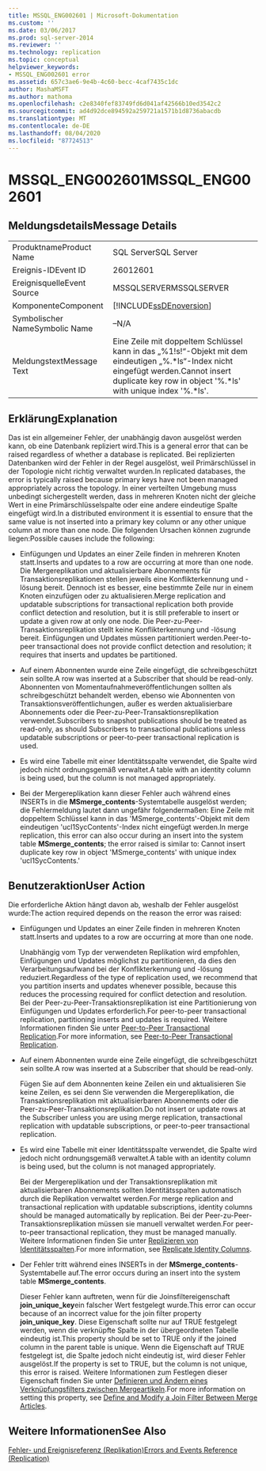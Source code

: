 ```yaml
---
title: MSSQL_ENG002601 | Microsoft-Dokumentation
ms.custom: ''
ms.date: 03/06/2017
ms.prod: sql-server-2014
ms.reviewer: ''
ms.technology: replication
ms.topic: conceptual
helpviewer_keywords:
- MSSQL_ENG002601 error
ms.assetid: 657c3ae6-9e4b-4c60-becc-4caf7435c1dc
author: MashaMSFT
ms.author: mathoma
ms.openlocfilehash: c2e8340fef83749fd6d041af42566b10ed3542c2
ms.sourcegitcommit: ad4d92dce894592a259721a1571b1d8736abacdb
ms.translationtype: MT
ms.contentlocale: de-DE
ms.lasthandoff: 08/04/2020
ms.locfileid: "87724513"
---
```

# <a name="mssql_eng002601"></a><span data-ttu-id="d7067-102">MSSQL_ENG002601</span><span class="sxs-lookup"><span data-stu-id="d7067-102">MSSQL_ENG002601</span></span>
    
## <a name="message-details"></a><span data-ttu-id="d7067-103">Meldungsdetails</span><span class="sxs-lookup"><span data-stu-id="d7067-103">Message Details</span></span>  
  
|||  
|-|-|  
|<span data-ttu-id="d7067-104">Produktname</span><span class="sxs-lookup"><span data-stu-id="d7067-104">Product Name</span></span>|<span data-ttu-id="d7067-105">SQL Server</span><span class="sxs-lookup"><span data-stu-id="d7067-105">SQL Server</span></span>|  
|<span data-ttu-id="d7067-106">Ereignis-ID</span><span class="sxs-lookup"><span data-stu-id="d7067-106">Event ID</span></span>|<span data-ttu-id="d7067-107">2601</span><span class="sxs-lookup"><span data-stu-id="d7067-107">2601</span></span>|  
|<span data-ttu-id="d7067-108">Ereignisquelle</span><span class="sxs-lookup"><span data-stu-id="d7067-108">Event Source</span></span>|<span data-ttu-id="d7067-109">MSSQLSERVER</span><span class="sxs-lookup"><span data-stu-id="d7067-109">MSSQLSERVER</span></span>|  
|<span data-ttu-id="d7067-110">Komponente</span><span class="sxs-lookup"><span data-stu-id="d7067-110">Component</span></span>|[!INCLUDE[ssDEnoversion](../../includes/ssdenoversion-md.md)]|  
|<span data-ttu-id="d7067-111">Symbolischer Name</span><span class="sxs-lookup"><span data-stu-id="d7067-111">Symbolic Name</span></span>|<span data-ttu-id="d7067-112">–</span><span class="sxs-lookup"><span data-stu-id="d7067-112">N/A</span></span>|  
|<span data-ttu-id="d7067-113">Meldungstext</span><span class="sxs-lookup"><span data-stu-id="d7067-113">Message Text</span></span>|<span data-ttu-id="d7067-114">Eine Zeile mit doppeltem Schlüssel kann in das „%1!s!“-Objekt mit dem eindeutigen „%.\*ls“-Index nicht eingefügt werden.</span><span class="sxs-lookup"><span data-stu-id="d7067-114">Cannot insert duplicate key row in object '%.\*ls' with unique index '%.\*ls'.</span></span>|  
  
## <a name="explanation"></a><span data-ttu-id="d7067-115">Erklärung</span><span class="sxs-lookup"><span data-stu-id="d7067-115">Explanation</span></span>  
 <span data-ttu-id="d7067-116">Das ist ein allgemeiner Fehler, der unabhängig davon ausgelöst werden kann, ob eine Datenbank repliziert wird.</span><span class="sxs-lookup"><span data-stu-id="d7067-116">This is a general error that can be raised regardless of whether a database is replicated.</span></span> <span data-ttu-id="d7067-117">Bei replizierten Datenbanken wird der Fehler in der Regel ausgelöst, weil Primärschlüssel in der Topologie nicht richtig verwaltet wurden.</span><span class="sxs-lookup"><span data-stu-id="d7067-117">In replicated databases, the error is typically raised because primary keys have not been managed appropriately across the topology.</span></span> <span data-ttu-id="d7067-118">In einer verteilten Umgebung muss unbedingt sichergestellt werden, dass in mehreren Knoten nicht der gleiche Wert in eine Primärschlüsselspalte oder eine andere eindeutige Spalte eingefügt wird.</span><span class="sxs-lookup"><span data-stu-id="d7067-118">In a distributed environment it is essential to ensure that the same value is not inserted into a primary key column or any other unique column at more than one node.</span></span> <span data-ttu-id="d7067-119">Die folgenden Ursachen können zugrunde liegen:</span><span class="sxs-lookup"><span data-stu-id="d7067-119">Possible causes include the following:</span></span>  
  
-   <span data-ttu-id="d7067-120">Einfügungen und Updates an einer Zeile finden in mehreren Knoten statt.</span><span class="sxs-lookup"><span data-stu-id="d7067-120">Inserts and updates to a row are occurring at more than one node.</span></span> <span data-ttu-id="d7067-121">Die Mergereplikation und aktualisierbare Abonnements für Transaktionsreplikationen stellen jeweils eine Konflikterkennung und -lösung bereit. Dennoch ist es besser, eine bestimmte Zeile nur in einem Knoten einzufügen oder zu aktualisieren.</span><span class="sxs-lookup"><span data-stu-id="d7067-121">Merge replication and updatable subscriptions for transactional replication both provide conflict detection and resolution, but it is still preferable to insert or update a given row at only one node.</span></span> <span data-ttu-id="d7067-122">Die Peer-zu-Peer-Transaktionsreplikation stellt keine Konflikterkennung und -lösung bereit. Einfügungen und Updates müssen partitioniert werden.</span><span class="sxs-lookup"><span data-stu-id="d7067-122">Peer-to-peer transactional does not provide conflict detection and resolution; it requires that inserts and updates be partitioned.</span></span>  
  
-   <span data-ttu-id="d7067-123">Auf einem Abonnenten wurde eine Zeile eingefügt, die schreibgeschützt sein sollte.</span><span class="sxs-lookup"><span data-stu-id="d7067-123">A row was inserted at a Subscriber that should be read-only.</span></span> <span data-ttu-id="d7067-124">Abonnenten von Momentaufnahmeveröffentlichungen sollten als schreibgeschützt behandelt werden, ebenso wie Abonnenten von Transaktionsveröffentlichungen, außer es werden aktualisierbare Abonnements oder die Peer-zu-Peer-Transaktionsreplikation verwendet.</span><span class="sxs-lookup"><span data-stu-id="d7067-124">Subscribers to snapshot publications should be treated as read-only, as should Subscribers to transactional publications unless updatable subscriptions or peer-to-peer transactional replication is used.</span></span>  
  
-   <span data-ttu-id="d7067-125">Es wird eine Tabelle mit einer Identitätsspalte verwendet, die Spalte wird jedoch nicht ordnungsgemäß verwaltet.</span><span class="sxs-lookup"><span data-stu-id="d7067-125">A table with an identity column is being used, but the column is not managed appropriately.</span></span>  
  
-   <span data-ttu-id="d7067-126">Bei der Mergereplikation kann dieser Fehler auch während eines INSERTs in die **MSmerge_contents**-Systemtabelle ausgelöst werden; die Fehlermeldung lautet dann ungefähr folgendermaßen: Eine Zeile mit doppeltem Schlüssel kann in das 'MSmerge_contents'-Objekt mit dem eindeutigen 'ucl1SycContents'-Index nicht eingefügt werden.</span><span class="sxs-lookup"><span data-stu-id="d7067-126">In merge replication, this error can also occur during an insert into the system table **MSmerge_contents**; the error raised is similar to: Cannot insert duplicate key row in object 'MSmerge_contents' with unique index 'ucl1SycContents.'</span></span>  
  
## <a name="user-action"></a><span data-ttu-id="d7067-127">Benutzeraktion</span><span class="sxs-lookup"><span data-stu-id="d7067-127">User Action</span></span>  
 <span data-ttu-id="d7067-128">Die erforderliche Aktion hängt davon ab, weshalb der Fehler ausgelöst wurde:</span><span class="sxs-lookup"><span data-stu-id="d7067-128">The action required depends on the reason the error was raised:</span></span>  
  
-   <span data-ttu-id="d7067-129">Einfügungen und Updates an einer Zeile finden in mehreren Knoten statt.</span><span class="sxs-lookup"><span data-stu-id="d7067-129">Inserts and updates to a row are occurring at more than one node.</span></span>  
  
     <span data-ttu-id="d7067-130">Unabhängig vom Typ der verwendeten Replikation wird empfohlen, Einfügungen und Updates möglichst zu partitionieren, da dies den Verarbeitungsaufwand bei der Konflikterkennung und -lösung reduziert.</span><span class="sxs-lookup"><span data-stu-id="d7067-130">Regardless of the type of replication used, we recommend that you partition inserts and updates whenever possible, because this reduces the processing required for conflict detection and resolution.</span></span> <span data-ttu-id="d7067-131">Bei der Peer-zu-Peer-Transaktionsreplikation ist eine Partitionierung von Einfügungen und Updates erforderlich.</span><span class="sxs-lookup"><span data-stu-id="d7067-131">For peer-to-peer transactional replication, partitioning inserts and updates is required.</span></span> <span data-ttu-id="d7067-132">Weitere Informationen finden Sie unter [Peer-to-Peer Transactional Replication](transactional/peer-to-peer-transactional-replication.md).</span><span class="sxs-lookup"><span data-stu-id="d7067-132">For more information, see [Peer-to-Peer Transactional Replication](transactional/peer-to-peer-transactional-replication.md).</span></span>  
  
-   <span data-ttu-id="d7067-133">Auf einem Abonnenten wurde eine Zeile eingefügt, die schreibgeschützt sein sollte.</span><span class="sxs-lookup"><span data-stu-id="d7067-133">A row was inserted at a Subscriber that should be read-only.</span></span>  
  
     <span data-ttu-id="d7067-134">Fügen Sie auf dem Abonnenten keine Zeilen ein und aktualisieren Sie keine Zeilen, es sei denn Sie verwenden die Mergereplikation, die Transaktionsreplikation mit aktualisierbaren Abonnements oder die Peer-zu-Peer-Transaktionsreplikation.</span><span class="sxs-lookup"><span data-stu-id="d7067-134">Do not insert or update rows at the Subscriber unless you are using merge replication, transactional replication with updatable subscriptions, or peer-to-peer transactional replication.</span></span>  
  
-   <span data-ttu-id="d7067-135">Es wird eine Tabelle mit einer Identitätsspalte verwendet, die Spalte wird jedoch nicht ordnungsgemäß verwaltet.</span><span class="sxs-lookup"><span data-stu-id="d7067-135">A table with an identity column is being used, but the column is not managed appropriately.</span></span>  
  
     <span data-ttu-id="d7067-136">Bei der Mergereplikation und der Transaktionsreplikation mit aktualisierbaren Abonnements sollten Identitätsspalten automatisch durch die Replikation verwaltet werden.</span><span class="sxs-lookup"><span data-stu-id="d7067-136">For merge replication and transactional replication with updatable subscriptions, identity columns should be managed automatically by replication.</span></span> <span data-ttu-id="d7067-137">Bei der Peer-zu-Peer-Transaktionsreplikation müssen sie manuell verwaltet werden.</span><span class="sxs-lookup"><span data-stu-id="d7067-137">For peer-to-peer transactional replication, they must be managed manually.</span></span> <span data-ttu-id="d7067-138">Weitere Informationen finden Sie unter [Replizieren von Identitätsspalten](publish/replicate-identity-columns.md).</span><span class="sxs-lookup"><span data-stu-id="d7067-138">For more information, see [Replicate Identity Columns](publish/replicate-identity-columns.md).</span></span>  
  
-   <span data-ttu-id="d7067-139">Der Fehler tritt während eines INSERTs in der **MSmerge_contents**-Systemtabelle auf.</span><span class="sxs-lookup"><span data-stu-id="d7067-139">The error occurs during an insert into the system table **MSmerge_contents**.</span></span>  
  
     <span data-ttu-id="d7067-140">Dieser Fehler kann auftreten, wenn für die Joinsfiltereigenschaft **join_unique_key**ein falscher Wert festgelegt wurde.</span><span class="sxs-lookup"><span data-stu-id="d7067-140">This error can occur because of an incorrect value for the join filter property **join_unique_key**.</span></span> <span data-ttu-id="d7067-141">Diese Eigenschaft sollte nur auf TRUE festgelegt werden, wenn die verknüpfte Spalte in der übergeordneten Tabelle eindeutig ist.</span><span class="sxs-lookup"><span data-stu-id="d7067-141">This property should be set to TRUE only if the joined column in the parent table is unique.</span></span> <span data-ttu-id="d7067-142">Wenn die Eigenschaft auf TRUE festgelegt ist, die Spalte jedoch nicht eindeutig ist, wird dieser Fehler ausgelöst.</span><span class="sxs-lookup"><span data-stu-id="d7067-142">If the property is set to TRUE, but the column is not unique, this error is raised.</span></span> <span data-ttu-id="d7067-143">Weitere Informationen zum Festlegen dieser Eigenschaft finden Sie unter [Definieren und Ändern eines Verknüpfungsfilters zwischen Mergeartikeln](publish/define-and-modify-a-join-filter-between-merge-articles.md).</span><span class="sxs-lookup"><span data-stu-id="d7067-143">For more information on setting this property, see [Define and Modify a Join Filter Between Merge Articles](publish/define-and-modify-a-join-filter-between-merge-articles.md).</span></span>  
  
## <a name="see-also"></a><span data-ttu-id="d7067-144">Weitere Informationen</span><span class="sxs-lookup"><span data-stu-id="d7067-144">See Also</span></span>  
 [<span data-ttu-id="d7067-145">Fehler- und Ereignisreferenz &#40;Replikation&#41;</span><span class="sxs-lookup"><span data-stu-id="d7067-145">Errors and Events Reference &#40;Replication&#41;</span></span>](errors-and-events-reference-replication.md)  
  
  
